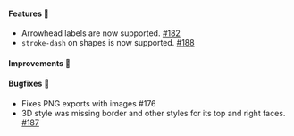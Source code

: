 #### Features 🚀

- Arrowhead labels are now supported. [#182](https://github.com/terrastruct/d2/pull/182)
- `stroke-dash` on shapes is now supported. [#188](https://github.com/terrastruct/d2/issues/188)

#### Improvements 🔧

#### Bugfixes 🔴

- Fixes PNG exports with images #176
- 3D style was missing border and other styles for its top and right faces.
  [#187](https://github.com/terrastruct/d2/pull/187)

